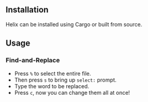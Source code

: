 ## Installation
Helix can be installed using Cargo or built from source.

## Usage
### Find-and-Replace
- Press `%` to select the entire file.  
- Then press `s` to bring up `select:` prompt.  
- Type the word to be replaced.  
- Press `c`, now you can change them all at once!  
